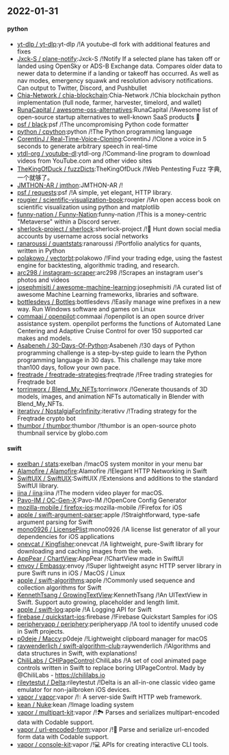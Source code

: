 ## 2022-01-31

#### python
* [yt-dlp / yt-dlp](https://github.com/yt-dlp/yt-dlp):yt-dlp /!A youtube-dl fork with additional features and fixes
* [Jxck-S / plane-notify](https://github.com/Jxck-S/plane-notify):Jxck-S /!Notify If a selected plane has taken off or landed using OpenSky or ADS-B Exchange data. Compares older data to newer data to determine if a landing or takeoff has occurred. As well as nav modes, emergency squawk and resolution advisory notifications. Can output to Twitter, Discord, and Pushbullet
* [Chia-Network / chia-blockchain](https://github.com/Chia-Network/chia-blockchain):Chia-Network /!Chia blockchain python implementation (full node, farmer, harvester, timelord, and wallet)
* [RunaCapital / awesome-oss-alternatives](https://github.com/RunaCapital/awesome-oss-alternatives):RunaCapital /!Awesome list of open-source startup alternatives to well-known SaaS products 🚀
* [psf / black](https://github.com/psf/black):psf /!The uncompromising Python code formatter
* [python / cpython](https://github.com/python/cpython):python /!The Python programming language
* [CorentinJ / Real-Time-Voice-Cloning](https://github.com/CorentinJ/Real-Time-Voice-Cloning):CorentinJ /!Clone a voice in 5 seconds to generate arbitrary speech in real-time
* [ytdl-org / youtube-dl](https://github.com/ytdl-org/youtube-dl):ytdl-org /!Command-line program to download videos from YouTube.com and other video sites
* [TheKingOfDuck / fuzzDicts](https://github.com/TheKingOfDuck/fuzzDicts):TheKingOfDuck /!Web Pentesting Fuzz 字典,一个就够了。
* [JMTHON-AR / jmthon](https://github.com/JMTHON-AR/jmthon):JMTHON-AR /!
* [psf / requests](https://github.com/psf/requests):psf /!A simple, yet elegant, HTTP library.
* [rougier / scientific-visualization-book](https://github.com/rougier/scientific-visualization-book):rougier /!An open access book on scientific visualization using python and matplotlib
* [funny-nation / Funny-Nation](https://github.com/funny-nation/Funny-Nation):funny-nation /!This is a money-centric "Metaverse" within a Discord server.
* [sherlock-project / sherlock](https://github.com/sherlock-project/sherlock):sherlock-project /!🔎 Hunt down social media accounts by username across social networks
* [ranaroussi / quantstats](https://github.com/ranaroussi/quantstats):ranaroussi /!Portfolio analytics for quants, written in Python
* [polakowo / vectorbt](https://github.com/polakowo/vectorbt):polakowo /!Find your trading edge, using the fastest engine for backtesting, algorithmic trading, and research.
* [arc298 / instagram-scraper](https://github.com/arc298/instagram-scraper):arc298 /!Scrapes an instagram user's photos and videos
* [josephmisiti / awesome-machine-learning](https://github.com/josephmisiti/awesome-machine-learning):josephmisiti /!A curated list of awesome Machine Learning frameworks, libraries and software.
* [bottlesdevs / Bottles](https://github.com/bottlesdevs/Bottles):bottlesdevs /!Easily manage wine prefixes in a new way. Run Windows software and games on Linux
* [commaai / openpilot](https://github.com/commaai/openpilot):commaai /!openpilot is an open source driver assistance system. openpilot performs the functions of Automated Lane Centering and Adaptive Cruise Control for over 150 supported car makes and models.
* [Asabeneh / 30-Days-Of-Python](https://github.com/Asabeneh/30-Days-Of-Python):Asabeneh /!30 days of Python programming challenge is a step-by-step guide to learn the Python programming language in 30 days. This challenge may take more than100 days, follow your own pace.
* [freqtrade / freqtrade-strategies](https://github.com/freqtrade/freqtrade-strategies):freqtrade /!Free trading strategies for Freqtrade bot
* [torrinworx / Blend_My_NFTs](https://github.com/torrinworx/Blend_My_NFTs):torrinworx /!Generate thousands of 3D models, images, and animation NFTs automatically in Blender with Blend_My_NFTs.
* [iterativv / NostalgiaForInfinity](https://github.com/iterativv/NostalgiaForInfinity):iterativv /!Trading strategy for the Freqtrade crypto bot
* [thumbor / thumbor](https://github.com/thumbor/thumbor):thumbor /!thumbor is an open-source photo thumbnail service by globo.com

#### swift
* [exelban / stats](https://github.com/exelban/stats):exelban /!macOS system monitor in your menu bar
* [Alamofire / Alamofire](https://github.com/Alamofire/Alamofire):Alamofire /!Elegant HTTP Networking in Swift
* [SwiftUIX / SwiftUIX](https://github.com/SwiftUIX/SwiftUIX):SwiftUIX /!Extensions and additions to the standard SwiftUI library.
* [iina / iina](https://github.com/iina/iina):iina /!The modern video player for macOS.
* [Pavo-IM / OC-Gen-X](https://github.com/Pavo-IM/OC-Gen-X):Pavo-IM /!OpenCore Config Generator
* [mozilla-mobile / firefox-ios](https://github.com/mozilla-mobile/firefox-ios):mozilla-mobile /!Firefox for iOS
* [apple / swift-argument-parser](https://github.com/apple/swift-argument-parser):apple /!Straightforward, type-safe argument parsing for Swift
* [mono0926 / LicensePlist](https://github.com/mono0926/LicensePlist):mono0926 /!A license list generator of all your dependencies for iOS applications
* [onevcat / Kingfisher](https://github.com/onevcat/Kingfisher):onevcat /!A lightweight, pure-Swift library for downloading and caching images from the web.
* [AppPear / ChartView](https://github.com/AppPear/ChartView):AppPear /!ChartView made in SwiftUI
* [envoy / Embassy](https://github.com/envoy/Embassy):envoy /!Super lightweight async HTTP server library in pure Swift runs in iOS / MacOS / Linux
* [apple / swift-algorithms](https://github.com/apple/swift-algorithms):apple /!Commonly used sequence and collection algorithms for Swift
* [KennethTsang / GrowingTextView](https://github.com/KennethTsang/GrowingTextView):KennethTsang /!An UITextView in Swift. Support auto growing, placeholder and length limit.
* [apple / swift-log](https://github.com/apple/swift-log):apple /!A Logging API for Swift
* [firebase / quickstart-ios](https://github.com/firebase/quickstart-ios):firebase /!Firebase Quickstart Samples for iOS
* [peripheryapp / periphery](https://github.com/peripheryapp/periphery):peripheryapp /!A tool to identify unused code in Swift projects.
* [p0deje / Maccy](https://github.com/p0deje/Maccy):p0deje /!Lightweight clipboard manager for macOS
* [raywenderlich / swift-algorithm-club](https://github.com/raywenderlich/swift-algorithm-club):raywenderlich /!Algorithms and data structures in Swift, with explanations!
* [ChiliLabs / CHIPageControl](https://github.com/ChiliLabs/CHIPageControl):ChiliLabs /!A set of cool animated page controls written in Swift to replace boring UIPageControl. Mady by @ChiliLabs - https://chililabs.io
* [rileytestut / Delta](https://github.com/rileytestut/Delta):rileytestut /!Delta is an all-in-one classic video game emulator for non-jailbroken iOS devices.
* [vapor / vapor](https://github.com/vapor/vapor):vapor /!💧 A server-side Swift HTTP web framework.
* [kean / Nuke](https://github.com/kean/Nuke):kean /!Image loading system
* [vapor / multipart-kit](https://github.com/vapor/multipart-kit):vapor /!🏞 Parses and serializes multipart-encoded data with Codable support.
* [vapor / url-encoded-form](https://github.com/vapor/url-encoded-form):vapor /!📝 Parse and serialize url-encoded form data with Codable support.
* [vapor / console-kit](https://github.com/vapor/console-kit):vapor /!💻 APIs for creating interactive CLI tools.
